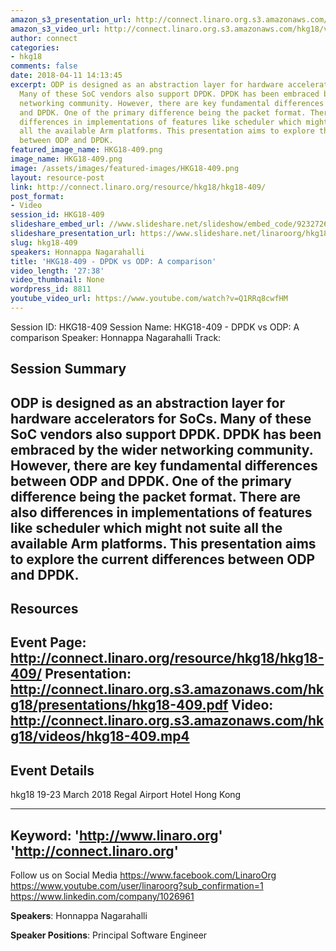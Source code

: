 ```yaml
---
amazon_s3_presentation_url: http://connect.linaro.org.s3.amazonaws.com/hkg18/presentations/hkg18-409.pdf
amazon_s3_video_url: http://connect.linaro.org.s3.amazonaws.com/hkg18/videos/hkg18-409.mp4
author: connect
categories:
- hkg18
comments: false
date: 2018-04-11 14:13:45
excerpt: ODP is designed as an abstraction layer for hardware accelerators for SoCs.
  Many of these SoC vendors also support DPDK. DPDK has been embraced by the wider
  networking community. However, there are key fundamental differences between ODP
  and DPDK. One of the primary difference being the packet format. There are also
  differences in implementations of features like scheduler which might not suite
  all the available Arm platforms. This presentation aims to explore the current differences
  between ODP and DPDK.
featured_image_name: HKG18-409.png
image_name: HKG18-409.png
image: /assets/images/featured-images/HKG18-409.png
layout: resource-post
link: http://connect.linaro.org/resource/hkg18/hkg18-409/
post_format:
- Video
session_id: HKG18-409
slideshare_embed_url: //www.slideshare.net/slideshow/embed_code/92327261
slideshare_presentation_url: https://www.slideshare.net/linaroorg/hkg18409-dpdk-vs-odp-a-comparison
slug: hkg18-409
speakers: Honnappa Nagarahalli
title: 'HKG18-409 - DPDK vs ODP: A comparison'
video_length: '27:38'
video_thumbnail: None
wordpress_id: 8811
youtube_video_url: https://www.youtube.com/watch?v=Q1RRq8cwfHM
---
```


Session ID: HKG18-409
Session Name: HKG18-409 - DPDK vs ODP: A comparison
Speaker: Honnappa Nagarahalli
Track:


## Session Summary
ODP is designed as an abstraction layer for hardware accelerators for SoCs. Many of these SoC vendors also support DPDK. DPDK has been embraced by the wider networking community. However, there are key fundamental differences between ODP and DPDK. One of the primary difference being the packet format. There are also differences in implementations of features like scheduler which might not suite all the available Arm platforms. This presentation aims to explore the current differences between ODP and DPDK.
---------------------------------------------------
## Resources
Event Page: http://connect.linaro.org/resource/hkg18/hkg18-409/
Presentation: http://connect.linaro.org.s3.amazonaws.com/hkg18/presentations/hkg18-409.pdf
Video: http://connect.linaro.org.s3.amazonaws.com/hkg18/videos/hkg18-409.mp4
 ---------------------------------------------------
## Event Details
hkg18
19-23 March 2018
Regal Airport Hotel Hong Kong

---------------------------------------------------
Keyword:
'http://www.linaro.org'
'http://connect.linaro.org'
---------------------------------------------------
Follow us on Social Media
https://www.facebook.com/LinaroOrg
https://www.youtube.com/user/linaroorg?sub_confirmation=1
https://www.linkedin.com/company/1026961

**Speakers**: Honnappa Nagarahalli

**Speaker Positions**: Principal Software Engineer
